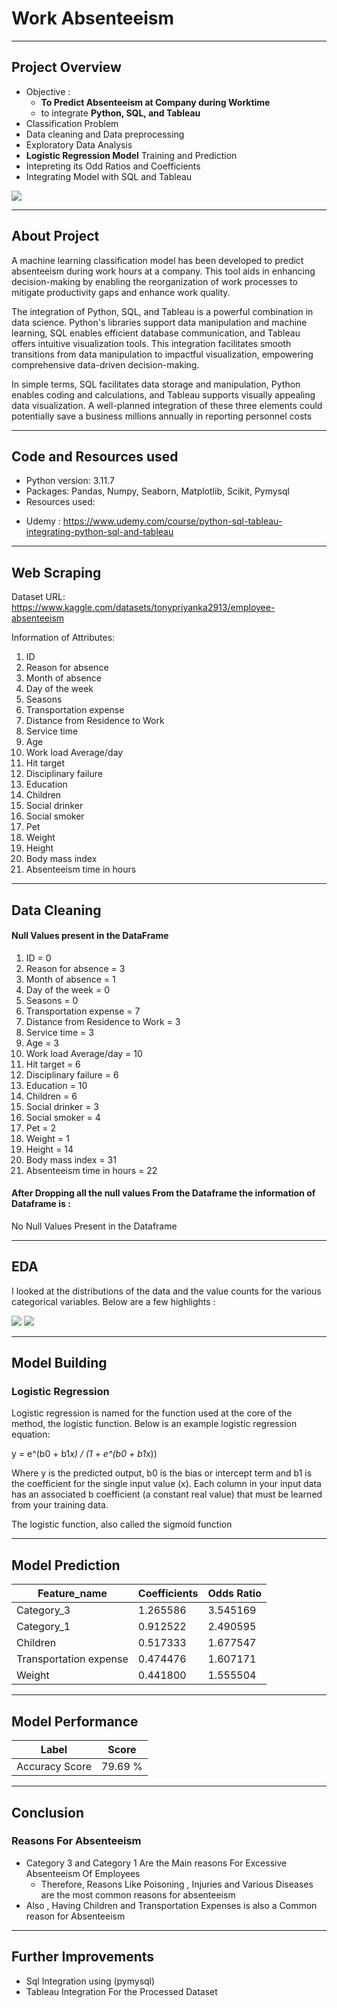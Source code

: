 #  Work Absenteeism
---

## Project Overview

- Objective :
    - **To Predict Absenteeism at Company during Worktime**
    - to integrate **Python, SQL, and Tableau**
- Classification Problem
- Data cleaning and Data preprocessing
- Exploratory Data Analysis
- **Logistic Regression Model** Training and Prediction
- Intepreting its Odd Ratios and Coefficients
- Integrating Model with SQL and Tableau

<img src="C:\Users\Dryunicorn\OneDrive\Documents\Work Absenteeism\Work Absenteeism.png">

---
## About Project

A machine learning classification model has been developed to predict absenteeism during work hours at a company. This tool aids in enhancing decision-making by enabling the reorganization of work processes to mitigate productivity gaps and enhance work quality.

The integration of Python, SQL, and Tableau is a powerful combination in data science. Python's libraries support data manipulation and machine learning, SQL enables efficient database communication, and Tableau offers intuitive visualization tools. This integration facilitates smooth transitions from data manipulation to impactful visualization, empowering comprehensive data-driven decision-making.

In simple terms, SQL facilitates data storage and manipulation, Python enables coding and calculations, and Tableau supports visually appealing data visualization. A well-planned integration of these three elements could potentially save a business millions annually in reporting personnel costs

---
## Code and Resources used

- Python version: 3.11.7
- Packages: Pandas, Numpy, Seaborn, Matplotlib, Scikit, Pymysql
- Resources used:

* Udemy : https://www.udemy.com/course/python-sql-tableau-integrating-python-sql-and-tableau

---
## Web Scraping

Dataset URL: https://www.kaggle.com/datasets/tonypriyanka2913/employee-absenteeism

Information of Attributes:

1.  ID
2.  Reason for absence
3.  Month of absence
4.   Day of the week
5.  Seasons
6.  Transportation expense
7.  Distance from Residence to Work
8.  Service time
9.  Age
10.  Work load Average/day
11.  Hit target
12.  Disciplinary failure
13.  Education
14.  Children
15.  Social drinker
16.  Social smoker
17.  Pet
18.  Weight
19.  Height
20.  Body mass index
21.  Absenteeism time in hours

---
## Data Cleaning

#### Null Values present in the DataFrame
1.  ID   =                               0
2.  Reason for absence =                 3
3.  Month of absence  =                  1
4.  Day of the week     =                0
5. Seasons             =                0
6.  Transportation expense     =         7
7.  Distance from Residence to Work  =   3
8.  Service time       =                 3
9.  Age               =                  3
10.  Work load Average/day       =       10
11.  Hit target              =            6
12. Disciplinary failure        =        6
13.  Education               =           10
14.  Children                 =           6
15.  Social drinker           =           3
16.  Social smoker            =           4
17.  Pet                   =              2
18.  Weight                 =             1
19.  Height                   =          14
20.  Body mass index         =           31
21.  Absenteeism time in hours    =      22

#### After Dropping all the null values From the Dataframe the information of Dataframe is :

No Null Values Present in the Dataframe

---
## EDA

I looked at the distributions of the data and the value counts for the various categorical variables. Below are a few highlights :

<img src="C:\Users\Dryunicorn\OneDrive\Documents\Work Absenteeism\Graph1.png">
<img src="C:\Users\Dryunicorn\OneDrive\Documents\Work Absenteeism\Graph2.png">

---
## Model Building

### Logistic Regression

Logistic regression is named for the function used at the core of the method, the logistic function.
Below is an example logistic regression equation:

y = e^(b0 + b1*x) / (1 + e^(b0 + b1*x))

Where y is the predicted output, b0 is the bias or intercept term and b1 is the coefficient for the single input value (x). Each column in your input data has an associated b coefficient (a constant real value) that must be learned from your training data.

The logistic function, also called the sigmoid function

---
## Model Prediction

| Feature_name            | Coefficients | Odds Ratio |
|-------------------------|--------------|------------|
| Category_3              | 1.265586     | 3.545169   |
| Category_1              | 0.912522     | 2.490595   |
| Children                | 0.517333     | 1.677547   |
| Transportation expense	 | 	 0.474476   | 1.607171   |
| 	Weight	                | 0.441800     | 1.555504   | 

---
## Model Performance

| Label          | Score   |
|----------------|---------|
| Accuracy Score | 79.69 % |    

---

## Conclusion

### Reasons For Absenteeism
- Category 3 and Category 1 Are the Main reasons For Excessive Absenteeism Of Employees
    - Therefore, Reasons Like Poisoning , Injuries and Various Diseases are the most common reasons for absenteeism
- Also , Having Children and Transportation Expenses is also a Common reason for Absenteeism


---

## Further Improvements

- Sql Integration using (pymysql)
- Tableau Integration For the Processed Dataset
